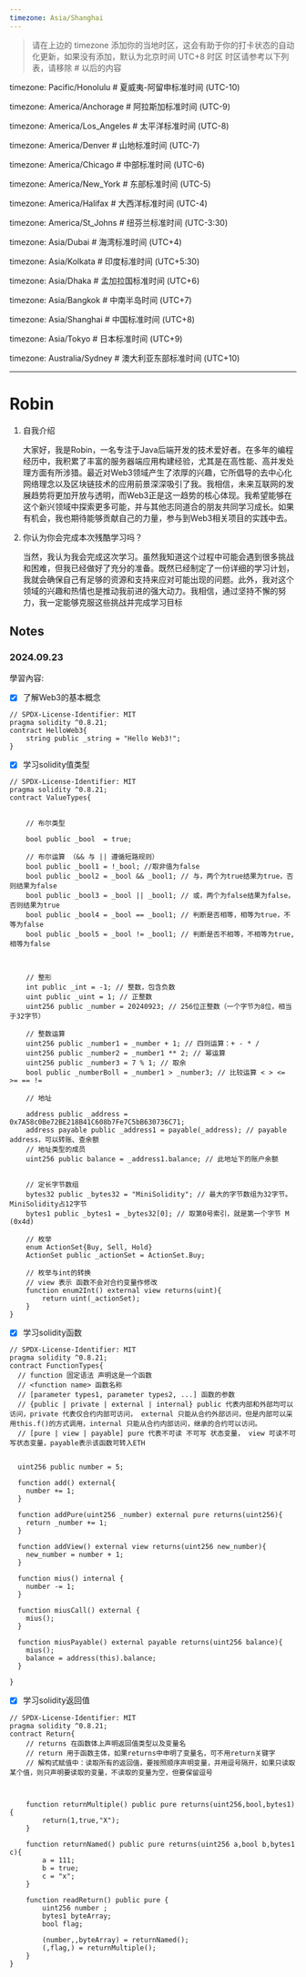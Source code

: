 ```yaml
---
timezone: Asia/Shanghai
---
```


> 请在上边的 timezone 添加你的当地时区，这会有助于你的打卡状态的自动化更新，如果没有添加，默认为北京时间 UTC+8 时区
> 时区请参考以下列表，请移除 # 以后的内容

timezone: Pacific/Honolulu # 夏威夷-阿留申标准时间 (UTC-10)

timezone: America/Anchorage # 阿拉斯加标准时间 (UTC-9)

timezone: America/Los_Angeles # 太平洋标准时间 (UTC-8)

timezone: America/Denver # 山地标准时间 (UTC-7)

timezone: America/Chicago # 中部标准时间 (UTC-6)

timezone: America/New_York # 东部标准时间 (UTC-5)

timezone: America/Halifax # 大西洋标准时间 (UTC-4)

timezone: America/St_Johns # 纽芬兰标准时间 (UTC-3:30)

timezone: Asia/Dubai # 海湾标准时间 (UTC+4)

timezone: Asia/Kolkata # 印度标准时间 (UTC+5:30)

timezone: Asia/Dhaka # 孟加拉国标准时间 (UTC+6)

timezone: Asia/Bangkok # 中南半岛时间 (UTC+7)

timezone: Asia/Shanghai # 中国标准时间 (UTC+8)

timezone: Asia/Tokyo # 日本标准时间 (UTC+9)

timezone: Australia/Sydney # 澳大利亚东部标准时间 (UTC+10)

---

# Robin

1. 自我介绍
   
   大家好，我是Robin，一名专注于Java后端开发的技术爱好者。在多年的编程经历中，我积累了丰富的服务器端应用构建经验，尤其是在高性能、高并发处理方面有所涉猎。最近对Web3领域产生了浓厚的兴趣，它所倡导的去中心化网络理念以及区块链技术的应用前景深深吸引了我。我相信，未来互联网的发展趋势将更加开放与透明，而Web3正是这一趋势的核心体现。我希望能够在这个新兴领域中探索更多可能，并与其他志同道合的朋友共同学习成长。如果有机会，我也期待能够贡献自己的力量，参与到Web3相关项目的实践中去。

2. 你认为你会完成本次残酷学习吗？
   
   当然，我认为我会完成这次学习。虽然我知道这个过程中可能会遇到很多挑战和困难，但我已经做好了充分的准备。既然已经制定了一份详细的学习计划，我就会确保自己有足够的资源和支持来应对可能出现的问题。此外，我对这个领域的兴趣和热情也是推动我前进的强大动力。我相信，通过坚持不懈的努力，我一定能够克服这些挑战并完成学习目标

## Notes

<!-- Content_START -->

### 2024.09.23

學習內容: 

- [x] 了解Web3的基本概念

```solidity
// SPDX-License-Identifier: MIT
pragma solidity ^0.8.21;
contract HelloWeb3{
    string public _string = "Hello Web3!";
}
```
- [x] 学习solidity值类型

```solidity
// SPDX-License-Identifier: MIT
pragma solidity ^0.8.21;
contract ValueTypes{


    // 布尔类型

    bool public _bool  = true;

    // 布尔运算 （&& 与 || 遵循短路规则）
    bool public _bool1 = !_bool; //取非值为false
    bool public _bool2 = _bool && _bool1; // 与，两个为true结果为true，否则结果为false
    bool public _bool3 = _bool || _bool1; // 或，两个为false结果为false，否则结果为true
    bool public _bool4 = _bool == _bool1; // 判断是否相等，相等为true，不等为false
    bool public _bool5 = _bool != _bool1; // 判断是否不相等，不相等为true, 相等为false



    // 整形
    int public _int = -1; // 整数，包含负数
    uint public _uint = 1; // 正整数
    uint256 public _number = 20240923; // 256位正整数（一个字节为8位，相当于32字节）

    // 整数运算
    uint256 public _number1 = _number + 1; // 四则运算：+ - * /
    uint256 public _number2 = _number1 ** 2; // 幂运算
    uint256 public _number3 = 7 % 1; // 取余
    bool public _numberBoll = _number1 > _number3; // 比较运算 < > <= >= == !=

    // 地址
    
    address public _address = 0x7A58c0Be72BE218B41C608b7Fe7C5bB630736C71;
    address payable public _address1 = payable(_address); // payable address，可以转账、查余额
    // 地址类型的成员
    uint256 public balance = _address1.balance; // 此地址下的账户余额


    // 定长字节数组
    bytes32 public _bytes32 = "MiniSolidity"; // 最大的字节数组为32字节。 MiniSolidity占12字节
    bytes1 public _bytes1 = _bytes32[0]; // 取第0号索引，就是第一个字节 M (0x4d)

    // 枚举
    enum ActionSet{Buy, Sell, Hold}
    ActionSet public _actionSet = ActionSet.Buy;

    // 枚举与int的转换
    // view 表示 函数不会对合约变量作修改
    function enum2Int() external view returns(uint){
        return uint(_actionSet);
    }
}
```
- [x] 学习solidity函数

```solidity
// SPDX-License-Identifier: MIT
pragma solidity ^0.8.21;
contract FunctionTypes{
  // function 固定语法 声明这是一个函数
  // <function name> 函数名称
  // [parameter types1, parameter types2, ...] 函数的参数
  // {public | private | external | internal} public 代表内部和外部均可以访问，private 代表仅合约内部可访问， external 只能从合约外部访问，但是内部可以采用this.f()的方式调用，internal 只能从合约内部访问，继承的合约可以访问。
  // [pure | view | payable] pure 代表不可读 不可写 状态变量， view 可读不可写状态变量，payable表示该函数可转入ETH


  uint256 public number = 5;

  function add() external{
    number += 1;
  }

  function addPure(uint256 _number) external pure returns(uint256){
    return _number += 1;
  }

  function addView() external view returns(uint256 new_number){
    new_number = number + 1;
  }

  function mius() internal {
    number -= 1;
  }

  function miusCall() external {
    mius();
  }

  function miusPayable() external payable returns(uint256 balance){
    mius();
    balance = address(this).balance;
  } 

}
```

- [x] 学习solidity返回值

```solidity
// SPDX-License-Identifier: MIT
pragma solidity ^0.8.21;
contract Return{
    // returns 在函数体上声明返回值类型以及变量名
    // return 用于函数主体，如果returns中申明了变量名，可不用return关键字
    // 解构式赋值中：读取所有的返回值，要按照顺序声明变量，并用逗号隔开，如果只读取某个值，则只声明要读取的变量，不读取的变量为空，但要保留逗号



    function returnMultiple() public pure returns(uint256,bool,bytes1){
        return(1,true,"X");
    }

    function returnNamed() public pure returns(uint256 a,bool b,bytes1 c){
        a = 111;
        b = true;
        c = "x";
    }

    function readReturn() public pure {
        uint256 number ;
        bytes1 byteArray;
        bool flag;
    
        (number,,byteArray) = returnNamed();
        (,flag,) = returnMultiple();
    }
}
```
<!-- Content_END -->
